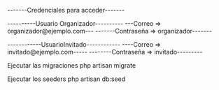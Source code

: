 -------Credenciales para acceder-------

----------Usuario Organizador----------
---Correo => organizador@ejemplo.com---
-------Contraseña => organizador-------

------------UsuarioInvitado------------
----Correo => invitado@ejemplo.com-----
--------Contraseña => invitado---------

Ejecutar las migraciones
php artisan migrate

Ejecutar los seeders
php artisan db:seed
